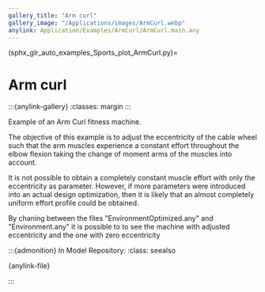 ```yaml
---
gallery_title: "Arm curl"
gallery_image: "/Applications/images/ArmCurl.webp"
anylink: Application/Examples/ArmCurl/ArmCurl.main.any
---
```


(sphx_glr_auto_examples_Sports_plot_ArmCurl.py)=

# Arm curl

:::{anylink-gallery}
:classes: margin
:::


Example of an Arm Curl fitness machine.

The objective of this example is to adjust the eccentricity of the cable wheel
such that the arm muscles experience a constant effort throughout the elbow
flexion taking the change of moment arms of the muscles into account.

It is not possible to obtain a completely constant muscle effort with only the
eccentricity as parameter. However, if more parameters were introduced into an
actual design optimization, then it is likely that an almost completely uniform
effort profile could be obtained.

By chaning between the files "EnvironmentOptimized.any" and "Environment.any" it
is possible to to see the machine with adjusted eccentricity and the one with
zero eccentricity

:::{admonition} In Model Repository:
:class: seealso

{anylink-file}` `

:::
